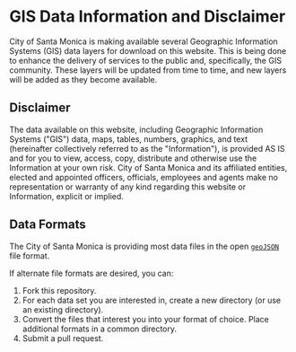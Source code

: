 GIS Data Information and Disclaimer
===================================

City of Santa Monica is making available several Geographic Information Systems (GIS) data layers for download on this website. This is being done to enhance the delivery of services to the public and, specifically, the GIS community. These layers will be updated from time to time, and new layers will be added as they become available.

Disclaimer
----------

The data available on this website, including Geographic Information Systems ("GIS") data, maps, tables, numbers, graphics, and text (hereinafter collectively referred to as the "Information"), is provided AS IS and for you to view, access, copy, distribute and otherwise use the Information at your own risk. City of Santa Monica and its affiliated entities, elected and appointed officers, officials, employees and agents make no representation or warranty of any kind regarding this website or Information, explicit or implied.

Data Formats
-----------

The City of Santa Monica is providing most data files in the open [`geoJSON`](http://geojson.org/) file format.

If alternate file formats are desired, you can:

1. Fork this repository.
2. For each data set you are interested in, create a new directory (or use an existing directory).
3. Convert the files that interest you into your format of choice. Place additional formats in a common directory.
4. Submit a pull request.

